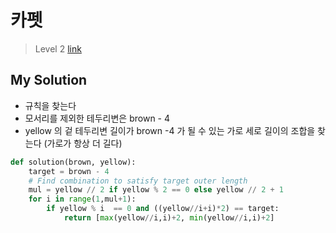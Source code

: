 # 카펫

> Level 2
> [link](https://programmers.co.kr/learn/courses/30/lessons/42842)

## My Solution

- 규칙을 찾는다
- 모서리를 제외한 테두리변은 brown - 4
- yellow 의 겉 테두리변 길이가 brown -4 가 될 수 있는 가로 세로 길이의 조합을 찾는다 (가로가 항상 더 길다)

```python
def solution(brown, yellow):
    target = brown - 4
    # Find combination to satisfy target outer length
    mul = yellow // 2 if yellow % 2 == 0 else yellow // 2 + 1
    for i in range(1,mul+1):
        if yellow % i  == 0 and ((yellow//i+i)*2) == target:
            return [max(yellow//i,i)+2, min(yellow//i,i)+2]
```
